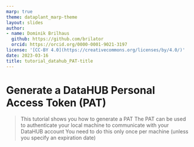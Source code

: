 ```yaml
---
marp: true
theme: dataplant_marp-theme
layout: slides
author:
- name: Dominik Brilhaus
  github: https://github.com/brilator
  orcid: https://orcid.org/0000-0001-9021-3197
license: '[CC-BY 4.0](https://creativecommons.org/licenses/by/4.0/)'
date: 2023-03-16
title: tutorial_datahub_PAT-title
---
```


# Generate a DataHUB Personal Access Token (PAT)

> This tutorial shows you how to generate a PAT
> The PAT can be used to authenticate your local machine to communicate with your DataHUB account
> You need to do this only once per machine (unless you specify an expiration date)
